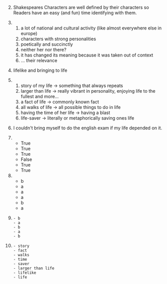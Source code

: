 

2. Shakespeares Characters are well defined by their characters so Readers have an easy (and fun) time identifying with them. 
3. 
	1. a lot of national and cultural activity (like almost everywhere else in europe)
	2. characters with strong personalities
	3. poetically and succinctly
	4. neither her nor there?
	5. it has changed its meaning because it was taken out of context 
	6. ... their relevance 

8. lifelike and bringing to life 
9. 
	1. story of my life -> something that always repeats
	2. larger than life -> really vibrant in personality, enjoying life to the fullest and more... 
	3. a fact of life -> commonly known fact
	4. all walks of life -> all possible things to do in life 
	5. having the time of her life -> having a blast 
	6. life-saver -> literally or metaphorically saving ones life
10.  I couldn't bring myself to do the english exam if my life depended on it. 



1. 
	- True
	- True
	- True
	- False
	- True
	- True
2. 
	- b
	- a
	- a
	- a
	- b
	- a
3. 
	   - b 
	   - a
	   - b
	   - a
	   - b
4. 
	   - story
	   - fact
	   - walks
	   - time
	   - saver
	   - larger than life
	   - lifelike
	   - life